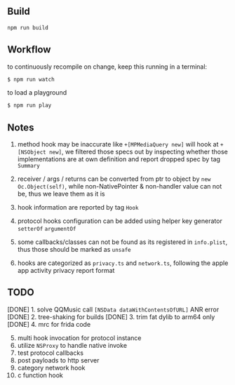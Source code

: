 ## Build

```sh
npm run build
```

## Workflow

to continuously recompile on change, keep this running in a terminal:

```sh
$ npm run watch
```

to load a playground

```sh
$ npm run play
```

## Notes

1. method hook may be inaccurate like `+[MPMediaQuery new]` will hook at `+[NSObject new]`, we filtered those specs out by inspecting whether those
   implementations are at own definition and report dropped spec by tag `Summary`

2. receiver / args / returns can be converted from ptr to object by `new Oc.Object(self)`, while non-NativePointer & non-handler value can not be, thus we leave them as it is

3. hook information are reported by tag `Hook`

4. protocol hooks configuration can be added using helper key generator `setterOf` `argumentOf`

5. some callbacks/classes can not be found as its registered in `info.plist`, thus those should be marked as `unsafe`

6. hooks are categorized as `privacy.ts` and `network.ts`, following the apple app activity privacy report format

## TODO

[DONE] 1. solve QQMusic call `[NSData dataWithContentsOfURL]` ANR error
[DONE] 2. tree-shaking for builds
[DONE] 3. trim fat dylib to arm64 only
[DONE] 4. mrc for frida code

5. multi hook invocation for protocol instance
6. utilize `NSProxy` to handle native invoke
7. test protocol callbacks
8. post payloads to http server
9. category network hook
10. c function hook

